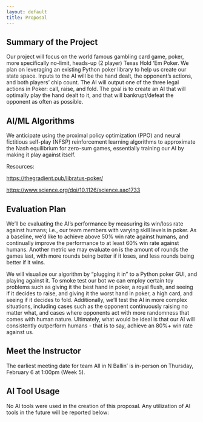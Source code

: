 ```yaml
---
layout: default
title: Proposal
---
```


## Summary of the Project
Our project will focus on the world famous gambling card game, poker, more specifically no-limit, heads-up (2 player) Texas Hold ‘Em Poker. We plan on leveraging an existing Python poker library to help us create our state space. Inputs to the AI will be the hand dealt, the opponent’s actions, and both players’ chip count. The AI will output one of the three legal actions in Poker: call, raise, and fold. The goal is to create an AI that will optimally play the hand dealt to it, and that will bankrupt/defeat the opponent as often as possible.

## AI/ML Algorithms

We anticipate using the proximal policy optimization (PPO) and neural fictitious self-play (NFSP) reinforcement learning algorithms to approximate the Nash equilibrium for zero-sum games, essentially training our AI by making it play against itself.

Resources:

https://thegradient.pub/libratus-poker/

https://www.science.org/doi/10.1126/science.aao1733

## Evaluation Plan

We’ll be evaluating the AI’s performance by measuring its win/loss rate against humans; i.e., our team members with varying skill levels in poker. As a baseline, we’d like to achieve above 50% win rate against humans, and continually improve the performance to at least 60% win rate against humans. Another metric we may evaluate on is the amount of rounds the games last, with more rounds being better if it loses, and less rounds being better if it wins.

We will visualize our algorithm by “plugging it in” to a Python poker GUI, and playing against it. To smoke test our bot we can employ certain toy problems such as giving it the best hand in poker, a royal flush, and seeing if it decides to raise, and giving it the worst hand in poker, a high card, and seeing if it decides to fold. Additionally, we’ll test the AI in more complex situations, including cases such as the opponent continuously raising no matter what, and cases where opponents act with more randomness that comes with human nature. Ultimately, what would be ideal is that our AI will consistently outperform humans - that is to say, achieve an 80%+ win rate against us.

## Meet the Instructor
The earliest meeting date for team All in N Ballin’ is in-person on Thursday, February 6 at 1:00pm (Week 5).

## AI Tool Usage
No AI tools were used in the creation of this proposal. Any utilization of AI tools in the future will be reported below:
